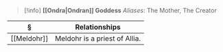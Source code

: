 >[!info] 
>**[[Ondra|Ondran]] Goddess**
>*Aliases*: The Mother, The Creator

| § | Relationships |
| ---- | ---- |
| [[Meldohr]] | Meldohr is a priest of Allia. |
